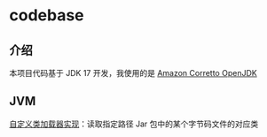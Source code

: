 # codebase
## 介绍
本项目代码基于 JDK 17 开发，我使用的是 [Amazon Corretto OpenJDK](https://aws.amazon.com/corretto/)
## JVM
[自定义类加载器实现](/src/main/java/org/muieer/java/jvm/CustomClassLoader.java)：读取指定路径 Jar 包中的某个字节码文件的对应类
